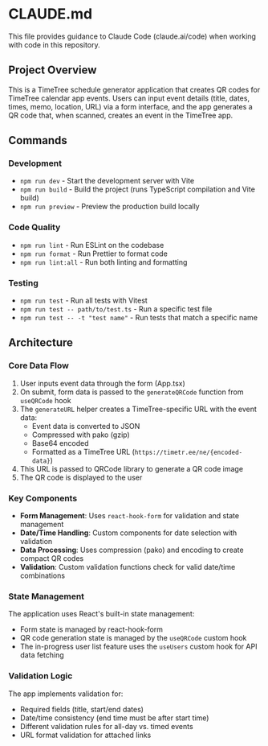 # CLAUDE.md

This file provides guidance to Claude Code (claude.ai/code) when working with code in this repository.

## Project Overview

This is a TimeTree schedule generator application that creates QR codes for TimeTree calendar app events. Users can input event details (title, dates, times, memo, location, URL) via a form interface, and the app generates a QR code that, when scanned, creates an event in the TimeTree app.

## Commands

### Development
- `npm run dev` - Start the development server with Vite
- `npm run build` - Build the project (runs TypeScript compilation and Vite build)
- `npm run preview` - Preview the production build locally

### Code Quality
- `npm run lint` - Run ESLint on the codebase
- `npm run format` - Run Prettier to format code
- `npm run lint:all` - Run both linting and formatting

### Testing
- `npm run test` - Run all tests with Vitest
- `npm run test -- path/to/test.ts` - Run a specific test file
- `npm run test -- -t "test name"` - Run tests that match a specific name

## Architecture

### Core Data Flow

1. User inputs event data through the form (App.tsx)
2. On submit, form data is passed to the `generateQRCode` function from `useQRCode` hook
3. The `generateURL` helper creates a TimeTree-specific URL with the event data:
   - Event data is converted to JSON
   - Compressed with pako (gzip)
   - Base64 encoded
   - Formatted as a TimeTree URL (`https://timetr.ee/ne/{encoded-data}`)
4. This URL is passed to QRCode library to generate a QR code image
5. The QR code is displayed to the user

### Key Components

- **Form Management**: Uses `react-hook-form` for validation and state management
- **Date/Time Handling**: Custom components for date selection with validation
- **Data Processing**: Uses compression (pako) and encoding to create compact QR codes
- **Validation**: Custom validation functions check for valid date/time combinations

### State Management

The application uses React's built-in state management:
- Form state is managed by react-hook-form
- QR code generation state is managed by the `useQRCode` custom hook
- The in-progress user list feature uses the `useUsers` custom hook for API data fetching

### Validation Logic

The app implements validation for:
- Required fields (title, start/end dates)
- Date/time consistency (end time must be after start time)
- Different validation rules for all-day vs. timed events
- URL format validation for attached links